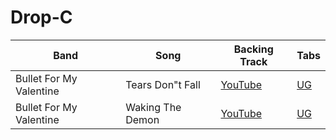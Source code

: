 # Drop-C

| Band | Song | Backing Track | Tabs
| --- | --- | --- | --- |
| Bullet For My Valentine | Tears Don"t Fall | [YouTube](https://www.youtube.com/watch?v=3xcoQlTI49o) | [UG](https://tabs.ultimate-guitar.com/tab/bullet-for-my-valentine/tears-dont-fall-official-1936173)
| Bullet For My Valentine | Waking The Demon | [YouTube](https://www.youtube.com/watch?v=NR-zYto3rxk) | [UG](https://tabs.ultimate-guitar.com/tab/bullet-for-my-valentine/waking-the-demon-official-1936265)
